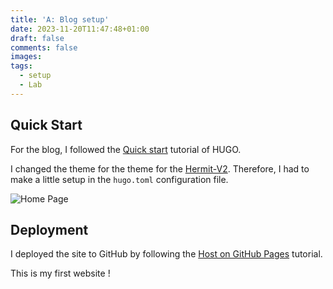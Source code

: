 ```yaml
---
title: 'A: Blog setup'
date: 2023-11-20T11:47:48+01:00
draft: false
comments: false
images: 
tags: 
  - setup
  - Lab
---
```


## Quick Start
For the blog, I followed the [Quick start](https://gohugo.io/getting-started/quick-start/) tutorial of HUGO. 

I changed the theme for the theme for the [Hermit-V2](https://themes.gohugo.io/themes/hermit-v2/). Therefore, I had to make a little setup in the `hugo.toml` configuration file.


![Home Page](/HugoBlog/Posts/A_hugo/Home.png)

## Deployment

I deployed the site to GitHub by following the [Host on GitHub Pages](https://gohugo.io/hosting-and-deployment/hosting-on-github/) tutorial. 

This is my first website ! 